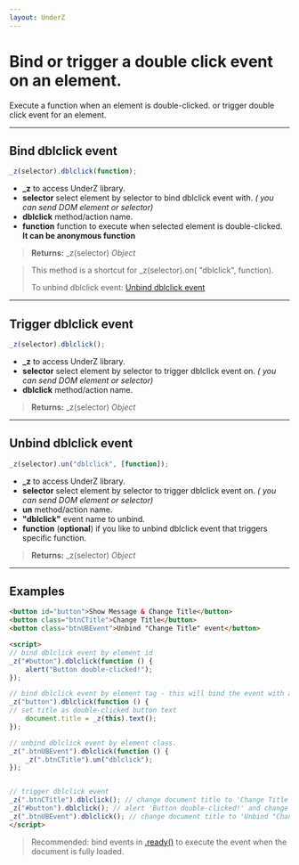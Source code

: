 ```yaml
---
layout: UnderZ
---
```

# Bind or trigger a double click event on an element.
Execute a function when an element is double-clicked. or trigger double click event for an element.


***


## Bind dblclick event
```js
_z(selector).dblclick(function);
```

* **_z** to access UnderZ library.
* **selector** select element by selector to bind dblclick event with. _( you can send DOM element or selector)_
* **dblclick** method/action name.
* **function** function to execute when selected element is double-clicked. **It can be anonymous function**

> **Returns:** \_z(selector) _Object_

> This method is a shortcut for _z(selector).on( "dblclick", function).
> 
> To unbind dblclick event: [Unbind dblclick event](https://hlack.github.io/UnderZ/-dblclick()#unbind-dblclick-event)


***


## Trigger dblclick event
```js
_z(selector).dblclick();
```

* **_z** to access UnderZ library.
* **selector** select element by selector to trigger dblclick event on. _( you can send DOM element or selector)_
* **dblclick** method/action name.

> **Returns:** \_z(selector) _Object_


***


## Unbind dblclick event
```js
_z(selector).un("dblclick", [function]);
```

* **_z** to access UnderZ library.
* **selector** select element by selector to trigger dblclick event on. _( you can send DOM element or selector)_
* **un** method/action name.
* **"dblclick"** event name to unbind.
* **function** (**optional**) if you like to unbind dblclick event that triggers specific function.

> **Returns:** \_z(selector) _Object_


***


## Examples

```html
<button id="button">Show Message & Change Title</button>
<button class="btnCTitle">Change Title</button>
<button class="btnUBEvent">Unbind "Change Title" event</button>

<script>
// bind dblclick event by element id
_z("#button").dblclick(function () { 
	alert("Button double-clicked!");
});

// bind dblclick event by element tag - this will bind the event with all elements with "button" tag.
_z("button").dblclick(function () { 
// set title as double-clicked button text
	document.title = _z(this).text();
});

// unbind dblclick event by element class.
_z(".btnUBEvent").dblclick(function () {
	_z(".btnCTitle").un("dblclick");
});


// trigger dblclick event
_z(".btnCTitle").dblclick(); // change document title to 'Change Title'
_z("#button").dblclick(); // alert 'Button double-clicked!' and change document title to 'Show Message & Change Title'
_z(".btnUBEvent").dblclick(); // change document title to 'Unbind "Change Title" event' and unbind dblclick event on .btnCTitle button
</script>

```

> Recommended: bind events in [.ready()](https://hlack.github.io/UnderZ/-ready()) to execute the event when the document is fully loaded.
